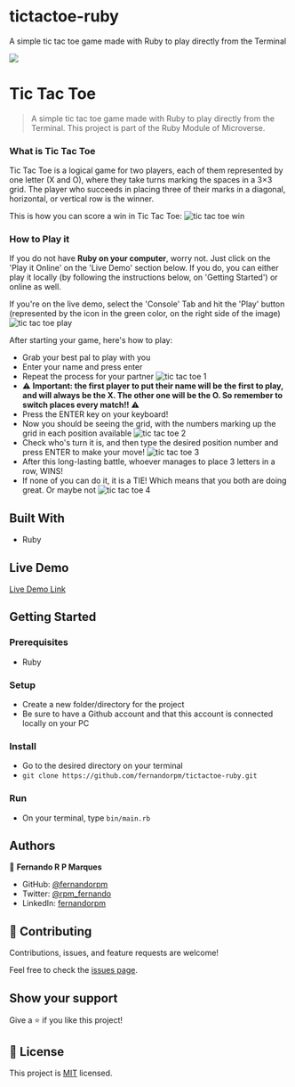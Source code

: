 # tictactoe-ruby
A simple tic tac toe game made with Ruby to play directly from the Terminal

![](https://img.shields.io/badge/Microverse-blueviolet)

# Tic Tac Toe

> A simple tic tac toe game made with Ruby to play directly from the Terminal. This project is part of the Ruby Module of Microverse.

### What is Tic Tac Toe

Tic Tac Toe is a logical game for two players, each of them represented by one letter (X and O), where they take turns marking the spaces in a 3×3 grid. The player who succeeds in placing three of their marks in a diagonal, horizontal, or vertical row is the winner.

This is how you can score a win in Tic Tac Toe:
![tic tac toe win](../tictactoe_win.png)


### How to Play it

If you do not have **Ruby on your computer**, worry not. Just click on the 'Play it Online' on the 'Live Demo' section below.
If you do, you can either play it locally (by following the instructions below, on 'Getting Started') or online as well.

If you're on the live demo, select the 'Console' Tab and hit the 'Play' button (represented by the icon in the green color, on the right side of the image)
![tic tac toe play](../tictactoe_play.jpeg)

After starting your game, here's how to play:
- Grab your best pal to play with you
- Enter your name and press enter
- Repeat the process for your partner
![tic tac toe 1](../tictactoe_1.jpeg)
- :warning: **Important: the first player to put their name will be the first to play, and will always be the X. The other one will be the O. So remember to switch places every match!!** :warning:
- Press the ENTER key on your keyboard!
- Now you should be seeing the grid, with the numbers marking up the grid in each position available
![tic tac toe 2](../tictactoe_2.jpeg)
- Check who's turn it is, and then type the desired position number and press ENTER to make your move!
![tic tac toe 3](../tictactoe_3.jpeg)
- After this long-lasting battle, whoever manages to place 3 letters in a row, WINS!
- If none of you can do it, it is a TIE! Which means that you both are doing great. Or maybe not
![tic tac toe 4](../tictactoe_4.jpeg)


## Built With

- Ruby

## Live Demo

[Live Demo Link](https://replit.com/join/ucvgktwi-fernandorpm)


## Getting Started

### Prerequisites

- Ruby

### Setup

- Create a new folder/directory for the project
- Be sure to have a Github account and that this account is connected locally on your PC

### Install

- Go to the desired directory on your terminal
- `git clone https://github.com/fernandorpm/tictactoe-ruby.git`

### Run

- On your terminal, type `bin/main.rb`


## Authors

👤 **Fernando R P Marques**

- GitHub: [@fernandorpm](https://github.com/fernandorpm)
- Twitter: [@rpm_fernando](https://twitter.com/rpm_fernando)
- LinkedIn: [fernandorpm](https://linkedin.com/in/fernandorpm)

## 🤝 Contributing

Contributions, issues, and feature requests are welcome!

Feel free to check the [issues page](../../issues/).

## Show your support

Give a ⭐️ if you like this project!

## 📝 License

This project is [MIT](./MIT.md) licensed.
